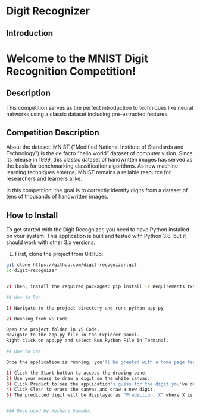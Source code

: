 # Digit Recognizer

## Introduction

# Welcome to the MNIST Digit Recognition Competition!

## Description
This competition serves as the perfect introduction to techniques like neural networks using a classic dataset including pre-extracted features.

## Competition Description
About the dataset: MNIST ("Modified National Institute of Standards and Technology") is the de facto “hello world” dataset of computer vision. Since its release in 1999, this classic dataset of handwritten images has served as the basis for benchmarking classification algorithms. As new machine learning techniques emerge, MNIST remains a reliable resource for researchers and learners alike.

In this competition, the goal is to correctly identify digits from a dataset of tens of thousands of handwritten images.


## How to Install

To get started with the Digit Recognizer, you need to have Python installed on your system. This application is built and tested with Python 3.8, but it should work with other 3.x versions.

1) First, clone the project from GitHub:

```bash
git clone https://github.com/digit-recognizer.git
cd digit-recognizer


2) Then, install the required packages: pip install -r Requirements.txt

## How to Run

1) Navigate to the project directory and run: python app.py

2) Running from VS Code

Open the project folder in VS Code.
Navigate to the app.py file in the Explorer panel.
Right-click on app.py and select Run Python File in Terminal.

## How to Use

Once the application is running, you'll be greeted with a home page featuring a "Start" button. Here's how to use the application:

1) Click the Start button to access the drawing pane.
2) Use your mouse to draw a digit on the white canvas.
3) Click Predict to see the application's guess for the digit you've drawn.
4) Click Clear to erase the canvas and draw a new digit.
5) The predicted digit will be displayed as "Prediction: X" where X is the predicted digit.


### Developed by Heshani Samadhi

